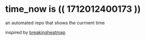 # time_now is (( 1712012400173 ))

an automated repo that shows the currnent time

inspired by [breakingheatmap](https://github.com/breakingheatmap/breakingheatmap)